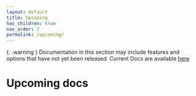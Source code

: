 ```yaml
---
layout: default
title: Upcoming
has_children: true
nav_order: 2
permalink: /upcoming/
---
```

{: .warning }
Documentation in this section may include features and options that have not yet been released. Current Docs are available [here](../current/)

# Upcoming docs